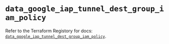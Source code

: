 # `data_google_iap_tunnel_dest_group_iam_policy`

Refer to the Terraform Registory for docs: [`data_google_iap_tunnel_dest_group_iam_policy`](https://registry.terraform.io/providers/hashicorp/google/5.29.0/docs/data-sources/iap_tunnel_dest_group_iam_policy).
